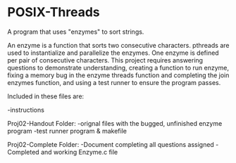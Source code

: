 # POSIX-Threads
A program that uses "enzymes" to sort strings.

An enzyme is a function that sorts two consecutive characters. pthreads are used to instantialize and parallelize the enzymes. One enzyme is defined per pair of consecutive characters. This project requires answering questions to demonstrate understanding, creating a function to run enzyme, fixing a memory bug in the enzyme threads function and completing the join enzymes function, and using a test runner to ensure the program passes. 

Included in these files are:

-instructions 

Proj02-Handout Folder:
-orignal files with the bugged, unfinished enzyme program
-test runner program & makefile


Proj02-Complete Folder:
-Document completing all questions assigned
-Completed and working Enzyme.c file


